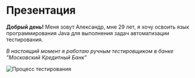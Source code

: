 # Презентация

**Добрый день!** Меня зовут Александр, мне 29 лет, я хочу освоить язык программирования Java для выполнения задач автоматизации тестирования.

_В настоящий момент я работаю ручным тестировщиком в банке "Московский Кредитный Банк"_ 

<image src="/D/test.jpg" alt="Процесс тестирования">
